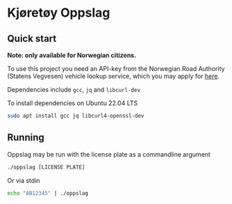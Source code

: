 # Kjøretøy Oppslag

## Quick start

**Note: only available for Norwegian citizens.**

To use this project you need an API-key from the Norwegian Road Authority (Statens Vegvesen) vehicle lookup service, which you may apply for [here](https://www.vegvesen.no/kjoretoy/kjop-og-salg/kjoretoyopplysninger/api-er-for-tekniske-kjoretoyopplysninger/api-for-tekniske-kjoretoyopplysninger/). 

Dependencies include `gcc`, `jq` and `libcurl-dev`

To install dependencies on Ubuntu 22.04 LTS
```bash
sudo apt install gcc jq libcurl4-openssl-dev
```

## Running
Oppslag may be run with the license plate as a commandline argument

```bash
./oppslag [LICENSE PLATE]
```

Or via stdin
```bash
echo "AB12345" | ./oppslag
```


